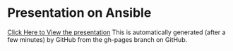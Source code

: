# Presentation on Ansible

[Click Here to View the presentation](http://edward.delaporte.us/presentation-ansible/)
This is automatically generated (after a few minutes) by GitHub from the gh-pages branch on GitHub.